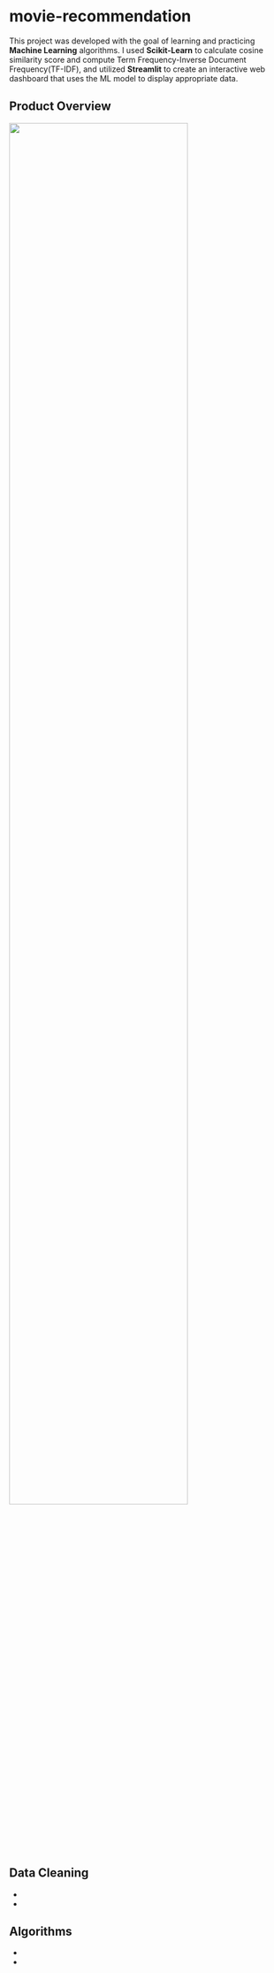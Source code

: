 # movie-recommendation
This project was developed with the goal of learning and practicing **Machine Learning** algorithms. I used **Scikit-Learn** to calculate cosine similarity score and compute Term Frequency-Inverse Document Frequency(TF-IDF), and utilized **Streamlit** to create an interactive web dashboard that uses the ML model to display appropriate data. 

## Product Overview
<img src='resources/website_overview.png' width=80%>

## Data Cleaning
*
*

## Algorithms
*
*

